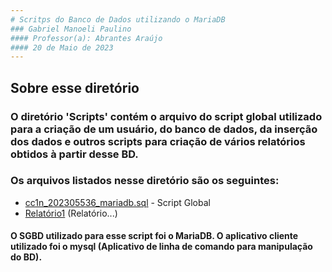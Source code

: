```yaml
---
# Scritps do Banco de Dados utilizando o MariaDB
### Gabriel Manoeli Paulino                                      
#### Professor(a): Abrantes Araújo
#### 20 de Maio de 2023
---
```

## Sobre esse diretório
### O diretório 'Scripts' contém o arquivo do script global utilizado para a criação de um usuário, do banco de dados, da inserção dos dados e outros scripts para criação de vários relatórios obtidos à partir desse BD. 

### Os arquivos listados nesse diretório são os seguintes:

- [cc1n_202305536_mariadb.sql](https://github.com/GabrielmPaulino/uvv_bd1_cc1n/blob/main/pset1/Scripts%20MariaDB/cc1n_202305536_mariadb.sql) - Script Global
- [Relatório1](...) (Relatório...)

#### O SGBD utilizado para esse script foi o MariaDB. O aplicativo cliente utilizado foi o mysql (Aplicativo de linha de comando para manipulação do BD).
